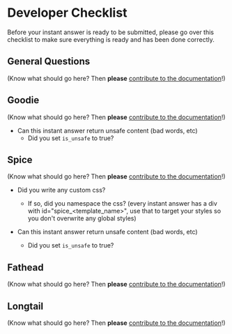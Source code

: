 # Developer Checklist

Before your instant answer is ready to be submitted, please go over this checklist to make sure everything is ready and has been done correctly.

## General Questions

(Know what should go here? Then **please** [contribute to the documentation](https://github.com/duckduckgo/duckduckgo-documentation/blob/master/CONTRIBUTING.md)!)

## Goodie

(Know what should go here? Then **please** [contribute to the documentation](https://github.com/duckduckgo/duckduckgo-documentation/blob/master/CONTRIBUTING.md)!)

- Can this instant answer return unsafe content (bad words, etc)
  - Did you set `is_unsafe` to true?

## Spice

(Know what should go here? Then **please** [contribute to the documentation](https://github.com/duckduckgo/duckduckgo-documentation/blob/master/CONTRIBUTING.md)!)

- Did you write any custom css?
  - If so, did you namespace the css? (every instant answer has a div with id="spice_<template_name>", use that to target your styles so you don't overwrite any global styles)

- Can this instant answer return unsafe content (bad words, etc)
  - Did you set `is_unsafe` to true?

## Fathead

(Know what should go here? Then **please** [contribute to the documentation](https://github.com/duckduckgo/duckduckgo-documentation/blob/master/CONTRIBUTING.md)!)

## Longtail

(Know what should go here? Then **please** [contribute to the documentation](https://github.com/duckduckgo/duckduckgo-documentation/blob/master/CONTRIBUTING.md)!)
